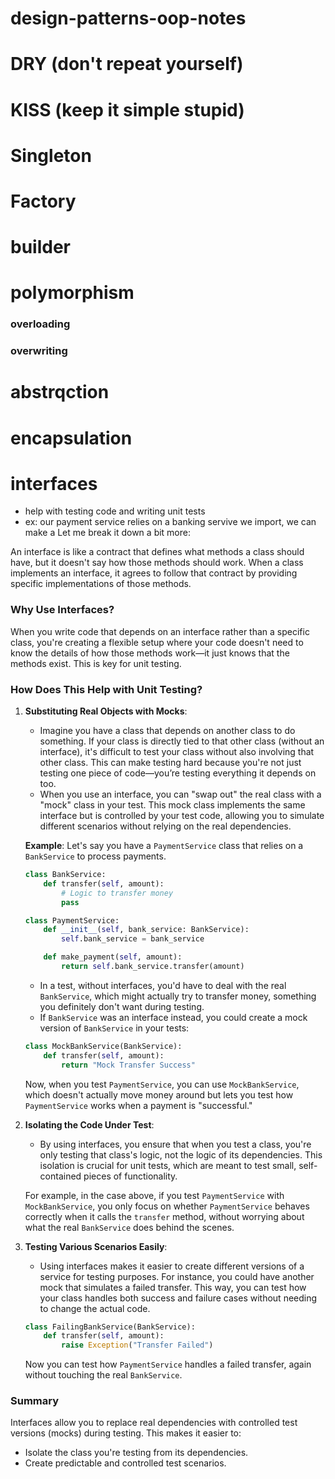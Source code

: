 # design-patterns-oop-notes

# DRY (don't repeat yourself)

# KISS (keep it simple stupid)

# Singleton

# Factory

# builder

# polymorphism 

### overloading

### overwriting

# abstrqction

# encapsulation

# interfaces
- help with testing code and writing unit tests
- ex: our payment service relies on a banking servive we import, we can make a
Let me break it down a bit more:


An interface is like a contract that defines what methods a class should have, but it doesn't say how those methods should work. When a class implements an interface, it agrees to follow that contract by providing specific implementations of those methods.

### Why Use Interfaces?

When you write code that depends on an interface rather than a specific class, you're creating a flexible setup where your code doesn't need to know the details of how those methods work—it just knows that the methods exist. This is key for unit testing.

### How Does This Help with Unit Testing?

1. **Substituting Real Objects with Mocks**:
   - Imagine you have a class that depends on another class to do something. If your class is directly tied to that other class (without an interface), it's difficult to test your class without also involving that other class. This can make testing hard because you're not just testing one piece of code—you’re testing everything it depends on too.
   - When you use an interface, you can "swap out" the real class with a "mock" class in your test. This mock class implements the same interface but is controlled by your test code, allowing you to simulate different scenarios without relying on the real dependencies.

   **Example**: 
   Let's say you have a `PaymentService` class that relies on a `BankService` to process payments.

   ```python
   class BankService:
       def transfer(self, amount):
           # Logic to transfer money
           pass

   class PaymentService:
       def __init__(self, bank_service: BankService):
           self.bank_service = bank_service

       def make_payment(self, amount):
           return self.bank_service.transfer(amount)
   ```

   - In a test, without interfaces, you'd have to deal with the real `BankService`, which might actually try to transfer money, something you definitely don't want during testing.
   - If `BankService` was an interface instead, you could create a mock version of `BankService` in your tests:

   ```python
   class MockBankService(BankService):
       def transfer(self, amount):
           return "Mock Transfer Success"
   ```

   Now, when you test `PaymentService`, you can use `MockBankService`, which doesn't actually move money around but lets you test how `PaymentService` works when a payment is "successful."

2. **Isolating the Code Under Test**:
   - By using interfaces, you ensure that when you test a class, you're only testing that class's logic, not the logic of its dependencies. This isolation is crucial for unit tests, which are meant to test small, self-contained pieces of functionality.

   For example, in the case above, if you test `PaymentService` with `MockBankService`, you only focus on whether `PaymentService` behaves correctly when it calls the `transfer` method, without worrying about what the real `BankService` does behind the scenes.

3. **Testing Various Scenarios Easily**:
   - Using interfaces makes it easier to create different versions of a service for testing purposes. For instance, you could have another mock that simulates a failed transfer. This way, you can test how your class handles both success and failure cases without needing to change the actual code.

   ```python
   class FailingBankService(BankService):
       def transfer(self, amount):
           raise Exception("Transfer Failed")
   ```

   Now you can test how `PaymentService` handles a failed transfer, again without touching the real `BankService`.

### Summary

Interfaces allow you to replace real dependencies with controlled test versions (mocks) during testing. This makes it easier to:
- Isolate the class you're testing from its dependencies.
- Create predictable and controlled test scenarios.
